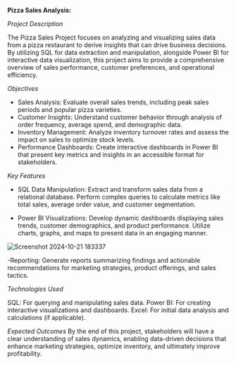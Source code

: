 **Pizza Sales Analysis:**

*Project Description*

The Pizza Sales Project focuses on analyzing and visualizing sales data from a pizza restaurant to derive insights that can drive business decisions. By utilizing SQL for data extraction and manipulation, alongside Power BI for interactive data visualization, this project aims to provide a comprehensive overview of sales performance, customer preferences, and operational efficiency.

*Objectives*

- Sales Analysis: Evaluate overall sales trends, including peak sales periods and popular pizza varieties.
- Customer Insights: Understand customer behavior through analysis of order frequency, average spend, and demographic data.
- Inventory Management: Analyze inventory turnover rates and assess the impact on sales to optimize stock levels.
- Performance Dashboards: Create interactive dashboards in Power BI that present key metrics and insights in an accessible format for stakeholders.

*Key Features*

- SQL Data Manipulation:
Extract and transform sales data from a relational database.
Perform complex queries to calculate metrics like total sales, average order value, and customer segmentation.

- Power BI Visualizations:
Develop dynamic dashboards displaying sales trends, customer demographics, and product performance.
Utilize charts, graphs, and maps to present data in an engaging manner.

![Screenshot 2024-10-21 183337](https://github.com/user-attachments/assets/3326f02f-f4a1-44c5-ae6f-72b7d66c1711)

-Reporting:
Generate reports summarizing findings and actionable recommendations for marketing strategies, product offerings, and sales tactics.

*Technologies Used*

SQL: For querying and manipulating sales data.
Power BI: For creating interactive visualizations and dashboards.
Excel: For initial data analysis and calculations (if applicable).

*Expected Outcomes*
By the end of this project, stakeholders will have a clear understanding of sales dynamics, enabling data-driven decisions that enhance marketing strategies, optimize inventory, and ultimately improve profitability.








